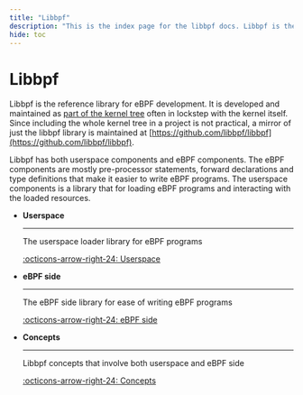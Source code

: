 ```yaml
---
title: "Libbpf"
description: "This is the index page for the libbpf docs. Libbpf is the reference library for eBPF development. It is developed and maintained as part of the kernel tree often in lockstep with the kernel itself. From this page you can explore the different parts of libbpf."
hide: toc
---
```

# Libbpf

Libbpf is the reference library for eBPF development. It is developed and maintained as [part of the kernel tree](https://github.com/torvalds/linux/tree/master/tools/lib/bpf) often in lockstep with the kernel itself. Since including the whole kernel tree in a project is not practical, a mirror of just the libbpf library is maintained at [https://github.com/libbpf/libbpf](https://github.com/libbpf/libbpf).

Libbpf has both userspace components and eBPF components. The eBPF components are mostly pre-processor statements, forward declarations and type definitions that make it easier to write eBPF programs. The userspace components is a library that for loading eBPF programs and interacting with the loaded resources.

<div class="grid cards" markdown>

-   __Userspace__

    ---

    The userspace loader library for eBPF programs

    [:octicons-arrow-right-24: Userspace](./userspace/index.md)

-   __eBPF side__

    ---

    The eBPF side library for ease of writing eBPF programs

    [:octicons-arrow-right-24: eBPF side](./ebpf/index.md)

-  __Concepts__

    ---

    Libbpf concepts that involve both userspace and eBPF side

    [:octicons-arrow-right-24: Concepts](./concepts/index.md)

</div>
